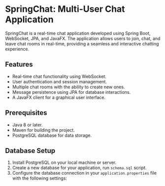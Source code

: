 # SpringChat: Multi-User Chat Application

SpringChat is a real-time chat application developed using Spring Boot, WebSocket, JPA, and JavaFX. The application allows users to join, chat, and leave chat rooms in real-time, providing a seamless and interactive chatting experience.

## Features

- Real-time chat functionality using WebSocket.
- User authentication and session management.
- Multiple chat rooms with the ability to create new ones.
- Message persistence using JPA for database interactions.
- A JavaFX client for a graphical user interface.

## Prerequisites

- Java 8 or later.
- Maven for building the project.
- PostgreSQL database for data storage.


## Database Setup

1. Install PostgreSQL on your local machine or server.
2. Create a new database for your application, run `schema.sql` script.
3. Configure the database connection in your `application.properties` file with the following settings: